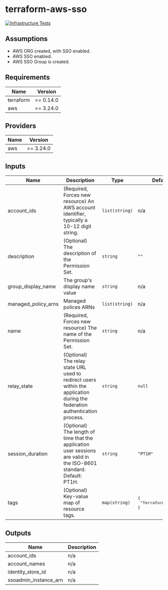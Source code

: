 # terraform-aws-sso

[![Infrastructure Tests](https://www.bridgecrew.cloud/badges/github/cloud-security-labs/terraform-aws-sso/general)](https://www.bridgecrew.cloud/link/badge?vcs=github&fullRepo=cloud-security-labs%2Fterraform-aws-sso&benchmark=INFRASTRUCTURE+SECURITY)

## Assumptions

- AWS ORG created, with SSO enabled.
- AWS SSO enabled.
- AWS SSO Group is created.

## Requirements

| Name      | Version   |
| --------- | --------- |
| terraform | >= 0.14.0 |
| aws       | >= 3.24.0 |

## Providers

| Name | Version   |
| ---- | --------- |
| aws  | >= 3.24.0 |

## Inputs

| Name                  | Description                                                                                                                | Type           | Default                                   | Required |
| --------------------- | -------------------------------------------------------------------------------------------------------------------------- | -------------- | ----------------------------------------- | :------: |
| account\_ids          | (Required, Forces new resource) An AWS account identifier, typically a 10-12 digit string.                                 | `list(string)` | n/a                                       |   yes    |
| description           | (Optional) The description of the Permission Set.                                                                          | `string`       | `""`                                      |    no    |
| group\_display\_name  | The group's display name value                                                                                             | `string`       | n/a                                       |   yes    |
| managed\_policy\_arns | Managed polices ARNs                                                                                                       | `list(string)` | n/a                                       |   yes    |
| name                  | (Required, Forces new resource) The name of the Permission Set.                                                            | `string`       | n/a                                       |   yes    |
| relay\_state          | (Optional) The relay state URL used to redirect users within the application during the federation authentication process. | `string`       | `null`                                    |    no    |
| session\_duration     | (Optional) The length of time that the application user sessions are valid in the ISO-8601 standard. Default: PT1H.        | `string`       | `"PT1H"`                                  |    no    |
| tags                  | (Optional) Key-value map of resource tags.                                                                                 | `map(string)`  | <pre>{<br>  "Terraform": "Yes"<br>}</pre> |    no    |

## Outputs

| Name                    | Description |
| ----------------------- | ----------- |
| account\_ids            | n/a         |
| account\_names          | n/a         |
| identity\_store\_id     | n/a         |
| ssoadmin\_instance\_arn | n/a         |

